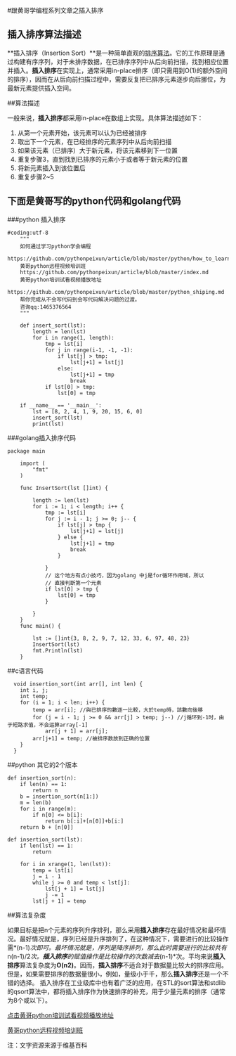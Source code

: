 #跟黄哥学编程系列文章之插入排序

## 插入排序算法描述

**插入排序（Insertion Sort）**是一种简单直观的[排序算法](https://zh.wikipedia.org/wiki/%E6%8E%92%E5%BA%8F%E7%AE%97%E6%B3%95)。它的工作原理是通过构建有序序列，对于未排序数据，在已排序序列中从后向前扫描，找到相应位置并插入。**插入排序**在实现上，通常采用in-place排序（即只需用到O(1)的额外空间的排序），因而在从后向前扫描过程中，需要反复把已排序元素逐步向后挪位，为最新元素提供插入空间。

##算法描述

一般来说，**插入排序**都采用in-place在数组上实现。具体算法描述如下：

1. 从第一个元素开始，该元素可以认为已经被排序
2. 取出下一个元素，在已经排序的元素序列中从后向前扫描
3. 如果该元素（已排序）大于新元素，将该元素移到下一位置
4. 重复步骤3，直到找到已排序的元素小于或者等于新元素的位置
5. 将新元素插入到该位置后
6. 重复步骤2~5

## 下面是黄哥写的python代码和golang代码

###python 插入排序

    #coding:utf-8
        """
        如何通过学习python学会编程
        https://github.com/pythonpeixun/article/blob/master/python/how_to_learn_python.md
        黄哥python远程视频培训班
        https://github.com/pythonpeixun/article/blob/master/index.md
        黄哥python培训试看视频播放地址
        https://github.com/pythonpeixun/article/blob/master/python_shiping.md
        帮你完成从不会写代码到会写代码解决问题的过渡。
        咨询qq:1465376564
        """

        def insert_sort(lst):
            length = len(lst)
            for i in range(1, length):
                tmp = lst[i]
                for j in range(i-1, -1, -1):
                    if lst[j] > tmp:
                        lst[j+1] = lst[j]
                    else:
                        lst[j+1] = tmp
                        break
                if lst[0] > tmp:
                    lst[0] = tmp

        if __name__ == '__main__':
            lst = [8, 2, 4, 1, 9, 20, 15, 6, 0]
            insert_sort(lst)
            print(lst)


###golang插入排序代码    

    package main

        import (
        	"fmt"
        )

        func InsertSort(lst []int) {

        	length := len(lst)
        	for i := 1; i < length; i++ {
        		tmp := lst[i]
        		for j := i - 1; j >= 0; j-- {
        			if lst[j] > tmp {
        				lst[j+1] = lst[j]
        			} else {
        				lst[j+1] = tmp
        				break
        			}

        		}
        		// 这个地方有点小技巧，因为golang 中j是for循环作用域，所以
        		// 直接判断第一个元素
        		if lst[0] > tmp {
        			lst[0] = tmp
        		}

        	}
        }
        func main() {

        	lst := []int{3, 8, 2, 9, 7, 12, 33, 6, 97, 48, 23}
        	InsertSort(lst)
        	fmt.Println(lst)
        }

##c语言代码    

      void insertion_sort(int arr[], int len) {
      	int i, j;
      	int temp;
      	for (i = 1; i < len; i++) {
      		temp = arr[i]; //與已排序的數逐一比較，大於temp時，該數向後移
      		for (j = i - 1; j >= 0 && arr[j] > temp; j--) //j循环到-1时，由于短路求值，不会运算array[-1]
      			arr[j + 1] = arr[j];
      		arr[j+1] = temp; //被排序数放到正确的位置
      	}
      }

##python 其它的2个版本    

    def insertion_sort(n):
        if len(n) == 1:
            return n
        b = insertion_sort(n[1:])
        m = len(b)
        for i in range(m):
            if n[0] <= b[i]:
                return b[:i]+[n[0]]+b[i:]
        return b + [n[0]]

    def insertion_sort(lst):
        if len(lst) == 1:
            return

        for i in xrange(1, len(lst)):
            temp = lst[i]
            j = i - 1
            while j >= 0 and temp < lst[j]:
                lst[j + 1] = lst[j]
                j -= 1
            lst[j + 1] = temp
##算法复杂度

如果目标是把n个元素的序列升序排列，那么采用**插入排序**存在最好情况和最坏情况。最好情况就是，序列已经是升序排列了，在这种情况下，需要进行的比较操作需*(n-1)*次即可。最坏情况就是，序列是降序排列，那么此时需要进行的比较共有*n(n-1)/2*次。**插入排序**的赋值操作是比较操作的次数减去*(n-1)*次。平均来说**插入排序**算法复杂度为**O(n2)**。因而，**插入排序**不适合对于数据量比较大的排序应用。但是，如果需要排序的数据量很小，例如，量级小于千，那么**插入排序**还是一个不错的选择。 插入排序在工业级库中也有着广泛的应用，在STL的sort算法和stdlib的qsort算法中，都将插入排序作为快速排序的补充，用于少量元素的排序（通常为8个或以下）。

[点击黄哥python培训试看视频播放地址](https://github.com/pythonpeixun/article/blob/master/python_shiping.md)

[黄哥python远程视频培训班](https://github.com/pythonpeixun/article/blob/master/index.md)

注：文字资源来源于维基百科
